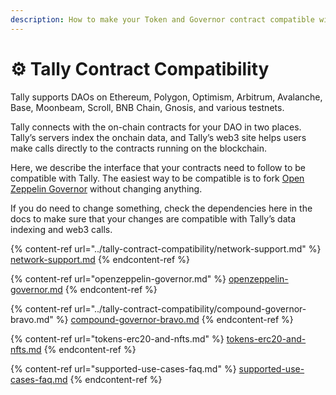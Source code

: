 ```yaml
---
description: How to make your Token and Governor contract compatible with Tally
---
```


# ⚙ Tally Contract Compatibility

Tally supports DAOs on Ethereum, Polygon, Optimism, Arbitrum, Avalanche, Base, Moonbeam, Scroll, BNB Chain, Gnosis, and various testnets.

Tally connects with the on-chain contracts for your DAO in two places. Tally’s servers index the onchain data, and Tally’s web3 site helps users make calls directly to the contracts running on the blockchain.

Here, we describe the interface that your contracts need to follow to be compatible with Tally. The easiest way to be compatible is to fork [Open Zeppelin Governor](https://wizard.openzeppelin.com/) without changing anything.&#x20;

If you do need to change something, check the dependencies here in the docs to make sure that your changes are compatible with Tally’s data indexing and web3 calls.

{% content-ref url="../tally-contract-compatibility/network-support.md" %}
[network-support.md](../tally-contract-compatibility/network-support.md)
{% endcontent-ref %}

{% content-ref url="openzeppelin-governor.md" %}
[openzeppelin-governor.md](openzeppelin-governor.md)
{% endcontent-ref %}

{% content-ref url="../tally-contract-compatibility/compound-governor-bravo.md" %}
[compound-governor-bravo.md](../tally-contract-compatibility/compound-governor-bravo.md)
{% endcontent-ref %}

{% content-ref url="tokens-erc20-and-nfts.md" %}
[tokens-erc20-and-nfts.md](tokens-erc20-and-nfts.md)
{% endcontent-ref %}

{% content-ref url="supported-use-cases-faq.md" %}
[supported-use-cases-faq.md](supported-use-cases-faq.md)
{% endcontent-ref %}
